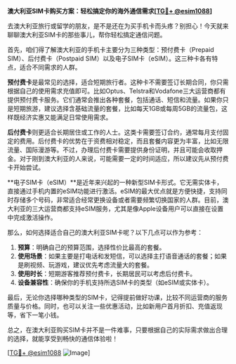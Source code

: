 **澳大利亚SIM卡购买方案：轻松搞定你的海外通信需求[[TG💪+ @esim1088](https://t.me/s/esim1088)]**

去澳大利亚旅行或留学的朋友，是不是还在为买手机卡而头疼？别担心！今天就来聊聊澳大利亚SIM卡的那些事儿，帮你轻松搞定通信问题。

首先，咱们得了解澳大利亚的手机卡主要分为三种类型：预付费卡（Prepaid SIM）、后付费卡（Postpaid SIM）以及电子SIM卡（eSIM）。这三种卡各有特点，适合不同需求的人群。

**预付费卡**是最常见的选择，适合短期旅行者。这种卡不需要签订长期合同，你只需根据自己的使用需求充值即可。比如Optus、Telstra和Vodafone三大运营商都有提供预付费卡服务。它们通常会推出各种套餐，包括通话、短信和流量。如果你只是短期旅游，建议选择含基础流量的套餐，比如每天1GB或每周5GB的流量包，这样既经济实惠又能满足日常使用需求。

**后付费卡**则更适合长期居住或工作的人士。这类卡需要签订合约，通常每月支付固定的费用。后付费卡的优势在于资费相对稳定，而且套餐内容更为丰富，比如无限流量、国际漫游等。不过，办理后付费卡需要提供身份证明，并且可能会收取押金。对于刚到澳大利亚的人来说，可能需要一定的时间适应，所以建议先从预付费卡开始尝试。

**电子SIM卡（eSIM）**是近年来兴起的一种新型SIM卡形式。它无需实体卡，直接通过手机内置的eSIM功能进行激活。eSIM的最大优点就是方便快捷，支持同时存储多个号码，非常适合经常更换设备或者需要频繁切换国家的人群。目前，澳大利亚的三大运营商都支持eSIM服务，尤其是像Apple设备用户可以直接在设置中完成激活操作。

那么，如何选择适合自己的澳大利亚SIM卡呢？以下几点可以作为参考：

1. **预算**：明确自己的预算范围，选择性价比最高的套餐。
2. **使用场景**：如果主要是打电话和发短信，可以选择主打语音通话的套餐；如果是刷视频、玩游戏，建议优先考虑流量大的套餐。
3. **使用时长**：短期游客推荐预付费卡，长期居民可以考虑后付费卡。
4. **设备兼容性**：确保你的手机支持所选SIM卡的类型（如eSIM或实体卡）。

最后，无论你选择哪种类型的SIM卡，记得提前做好功课，比较不同运营商的服务质量与价格。同时，也可以关注一些优惠活动，比如新用户首月折扣、充值返现等，省下一笔小钱。

总之，在澳大利亚购买SIM卡并不是一件难事，只要根据自己的实际需求做出合理的选择，就能享受到畅快的通信体验啦！

[[TG💪+ @esim1088](https://t.me/s/esim1088) ![Image](https://i.postimg.cc/4NQfJmqS/Snipaste-2025-05-13-00-14-12.png)]
